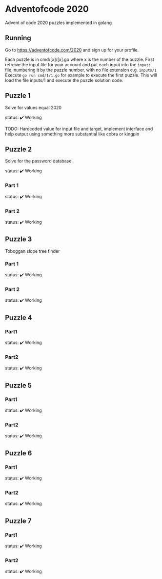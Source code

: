 # Adventofcode 2020

Advent of code 2020 puzzles implemented in golang

## Running

Go to https://adventofcode.com/2020 and sign up for your profile.

Each puzzle is in cmd/[x]/[x].go  where x is the number of the puzzle.
First retreive the input file for your account and put each input into the `inputs` file, numbering it by the puzzle number, with no file extension e.g. `inputs/1`
Execute `go run cmd/1/1.go` for example to execute the first puzzle. This will load the file inputs/1 and execute the puzzle solution code.

## Puzzle 1

Solve for values equal 2020

status: :heavy_check_mark: Working

TODO: Hardcoded value for input file and target, implement interface and help output using something more substantial like cobra or kingpin

## Puzzle 2

Solve for the password database

status: :heavy_check_mark: Working

### Part 1

status: :heavy_check_mark: Working

### Part 2

status: :heavy_check_mark: Working

## Puzzle 3

Toboggan slope tree finder

### Part 1

status: :heavy_check_mark: Working

### Part 2

status: :heavy_check_mark: Working

## Puzzle 4

### Part1

status: :heavy_check_mark: Working

### Part2

status: :heavy_check_mark: Working


## Puzzle 5

### Part1

status: :heavy_check_mark: Working

### Part2

status: :heavy_check_mark: Working

## Puzzle 6

### Part1

status: :heavy_check_mark: Working

### Part2

status: :heavy_check_mark: Working


## Puzzle 7

### Part1

status: :heavy_check_mark: Working

### Part2

status: :heavy_check_mark: Working
